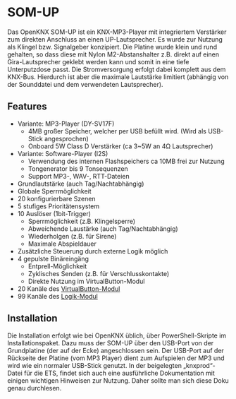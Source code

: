 
# SOM-UP

Das OpenKNX SOM-UP ist ein KNX-MP3-Player mit integriertem Verstärker zum direkten Anschluss an einen UP-Lautsprecher. Es wurde zur Nutzung als Klingel bzw. Signalgeber konzipiert.
Die Platine wurde klein und rund gehalten, so dass diese mit Nylon M2-Abstanshalter z.B. direkt auf einen Gira-Lautsprecher geklebt werden kann und somit in eine tiefe Unterputzdose passt. Die Stromversorgung erfolgt dabei komplett aus dem KNX-Bus. Hierdurch ist aber die maximale Lautstärke limitiert (abhängig von der Sounddatei und dem verwendeten Lautsprecher).

## Features
- Variante: MP3-Player (DY-SV17F)
	- 4MB großer Speicher, welcher per USB befüllt wird. (Wird als USB-Stick angesprochen)
	- Onboard 5W Class D Verstärker (ca 3~5W an 4Ω Lautsprecher)
- Variante: Software-Player (I2S)
    - Verwendung des internen Flashspeichers ca 10MB frei zur Nutzung
    - Tongenerator bis 9 Tonsequenzen
    - Support MP3-, WAV-, RTT-Dateien
- Grundlautstärke (auch Tag/Nachtabhängig)
- Globale Sperrmöglichkeit
- 20 konfigurierbare Szenen
- 5 stufiges Prioritätensystem
- 10 Auslöser (1bit-Trigger)
	- Sperrmöglichkeit (z.B. Klingelsperre)
	- Abweichende Laustärke (auch Tag/Nachtabhängig)
	- Wiederholgen (z.B. für Sirene)
	- Maximale Abspieldauer
- Zusätzliche Steuerung durch externe Logik möglich
- 4 gepulste Binäreingäng
	- Entprell-Möglichkeit
	- Zyklisches Senden (z.B. für Verschlusskontakte)
	- Direkte Nutzung im VirtualButton-Modul
- 20 Kanäle des [VirtualButton-Modul](https://knx-user-forum.de/forum/projektforen/openknx/1841539-firmware-openknx-virtualbutton-release-vbm)
- 99 Kanäle des [Logik-Modul](https://knx-user-forum.de/forum/projektforen/openknx/1765082-openknx-logikmodul-release)

## Installation

Die Installation erfolgt wie bei OpenKNX üblich, über PowerShell-Skripte im Installationspaket. Dazu muss der SOM-UP über den USB-Port von der Grundplatine (der auf der Ecke) angeschlossen sein. Der USB-Port auf der Rückseite der Platine (vom MP3 Player) dient zum Aufspielen der MP3 und wird wie ein normaler USB-Stick genutzt.
In der beigelegten „knxprod“-Datei für die ETS, findet sich auch eine ausführliche Dokumentation mit einigen wichtigen Hinweisen zur Nutzung. Daher sollte man sich diese Doku genau durchlesen.
